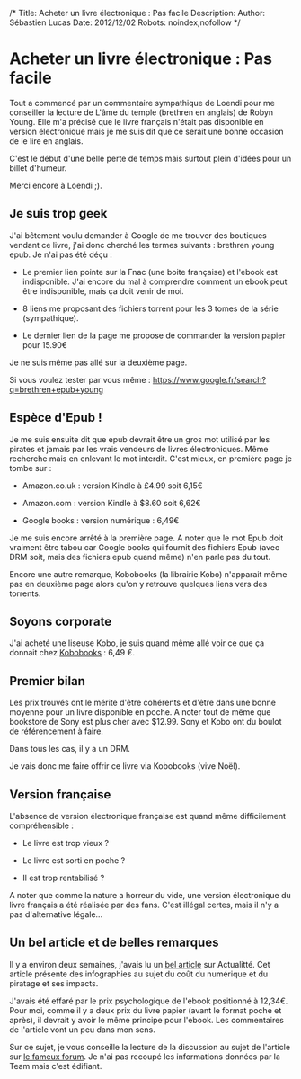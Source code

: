 /*
Title: Acheter un livre électronique : Pas facile
Description: 
Author: Sébastien Lucas
Date: 2012/12/02
Robots: noindex,nofollow
*/
# Acheter un livre électronique : Pas facile

Tout a commencé par un commentaire sympathique de Loendi pour me conseiller la lecture de L'âme du temple (brethren en anglais) de Robyn Young. Elle m'a précisé que le livre français n'était pas disponible en version électronique mais je me suis dit que ce serait une bonne occasion de le lire en anglais.

C'est le début d'une belle perte de temps mais surtout plein d'idées pour un billet d'humeur.

Merci encore à Loendi ;).

## Je suis trop geek

J'ai bêtement voulu demander à Google de me trouver des boutiques vendant ce livre, j'ai donc cherché les termes suivants : brethren young epub. Je n'ai pas été déçu :

*	Le premier lien pointe sur la Fnac (une boite française) et l'ebook est indisponible. J'ai encore du mal à comprendre comment un ebook peut être indisponible, mais ça doit venir de moi.

*	8 liens me proposant des fichiers torrent pour les 3 tomes de la série (sympathique).

*	Le dernier lien de la page me propose de commander la version papier pour 15.90€
  
Je ne suis même pas allé sur la deuxième page.

Si vous voulez tester par vous même : https://www.google.fr/search?q=brethren+epub+young
## Espèce d'Epub !

Je me suis ensuite dit que epub devrait être un gros mot utilisé par les pirates et jamais par les vrais vendeurs de livres électroniques. Même recherche mais en enlevant le mot interdit. C'est mieux, en première page je tombe sur :

*	Amazon.co.uk : version Kindle à £4.99 soit 6,15€

*	Amazon.com : version Kindle à $8.60 soit 6,62€

*	Google books : version numérique : 6,49€
  
Je me suis encore arrêté à la première page. A noter que le mot Epub doit vraiment être tabou car Google books qui fournit des fichiers Epub (avec DRM soit, mais des fichiers epub quand même) n'en parle pas du tout.

Encore une autre remarque, Kobobooks (la librairie Kobo) n'apparait même pas en deuxième page alors qu'on y retrouve quelques liens vers des torrents.
## Soyons corporate

J'ai acheté une liseuse Kobo, je suis quand même allé voir ce que ça donnait chez [Kobobooks](http://www.kobobooks.com/ebook/Brethren/book-4-SKoNDFhkK_HdEx0WLhhQ/page1.html) : 6,49 €.
## Premier bilan

Les prix trouvés ont le mérite d'être cohérents et d'être dans une bonne moyenne pour un livre disponible en poche. A noter tout de même que bookstore de Sony est plus cher avec $12.99. Sony et Kobo ont du boulot de référencement à faire.

Dans tous les cas, il y a un DRM.

Je vais donc me faire offrir ce livre via Kobobooks (vive Noël).
## Version française

L'absence de version électronique française est quand même difficilement compréhensible : 

*	Le livre est trop vieux ?

*	Le livre est sorti en poche ?

*	Il est trop rentabilisé ?

A noter que comme la nature a horreur du vide, une version électronique du livre français a été réalisée par des fans. C'est illégal certes, mais il n'y a pas d'alternative légale...
## Un bel article et de belles remarques

Il y a environ deux semaines, j'avais lu un [bel article](http://www.actualitte.com/usages/piratage-cout-du-numerique-livre-papier-et-ebook-place-aux-jeunes-38204.htm) sur Actualitté. Cet article présente des infographies au sujet du coût du numérique et du piratage et ses impacts.

J'avais été effaré par le prix psychologique de l'ebook positionné à 12,34€. Pour moi, comme il y a deux prix du livre papier (avant le format poche et après), il devrait y avoir le même principe pour l'ebook. Les commentaires de l'article vont un peu dans mon sens.

Sur ce sujet, je vous conseille la lecture de la discussion au sujet de l'article sur [le fameux forum](http://forum.teamalexandriz.org/le_bar/serieux_1835_du_scan_lepub_merci_la_team_30921.0.html). Je n'ai pas recoupé les informations données par la Team mais c'est édifiant.
